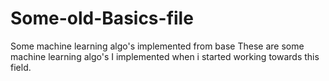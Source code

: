 # Some-old-Basics-file
Some machine learning algo's implemented from base
These are some machine learning algo's I implemented when i started working towards this field.
